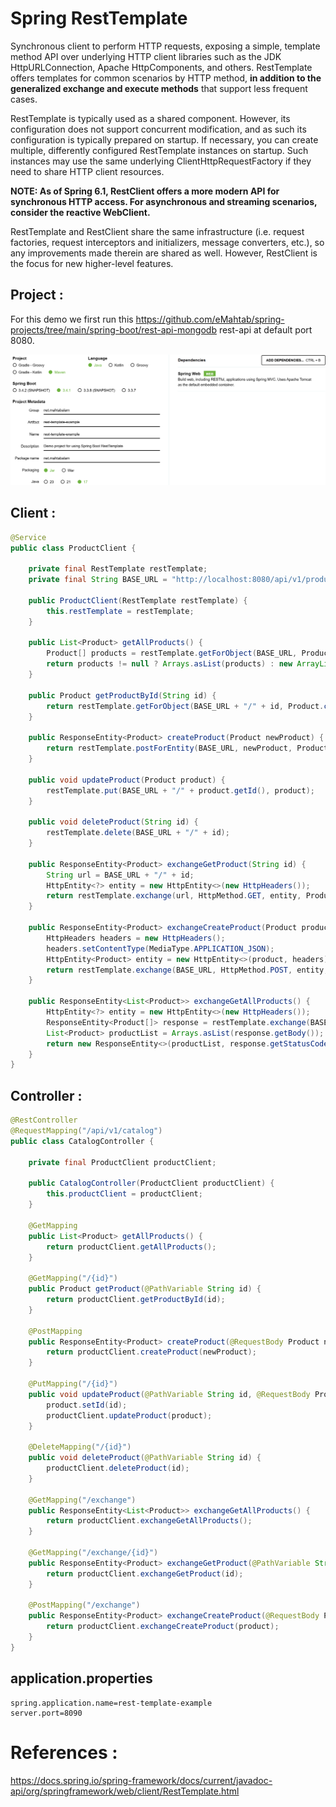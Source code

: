 # Spring RestTemplate

Synchronous client to perform HTTP requests, exposing a simple, template method API over underlying HTTP client libraries such as the JDK HttpURLConnection, Apache HttpComponents, and others. RestTemplate offers templates for common scenarios by HTTP method, **in addition to the generalized exchange and execute methods** that support less frequent cases.

RestTemplate is typically used as a shared component. However, its configuration does not support concurrent modification, and as such its configuration is typically prepared on startup. If necessary, you can create multiple, differently configured RestTemplate instances on startup. Such instances may use the same underlying ClientHttpRequestFactory if they need to share HTTP client resources.

**NOTE: As of Spring 6.1, RestClient offers a more modern API for synchronous HTTP access. For asynchronous and streaming scenarios, consider the reactive WebClient.**

RestTemplate and RestClient share the same infrastructure (i.e. request factories, request interceptors and initializers, message converters, etc.), so any improvements made therein are shared as well. However, RestClient is the focus for new higher-level features.

## Project :

For this demo we first run this https://github.com/eMahtab/spring-projects/tree/main/spring-boot/rest-api-mongodb rest-api at default port 8080.

!["Project"](images/project.png?raw=true)

## Client :
```java
@Service
public class ProductClient {

    private final RestTemplate restTemplate;
    private final String BASE_URL = "http://localhost:8080/api/v1/products";

    public ProductClient(RestTemplate restTemplate) {
        this.restTemplate = restTemplate;
    }

    public List<Product> getAllProducts() {
        Product[] products = restTemplate.getForObject(BASE_URL, Product[].class);
        return products != null ? Arrays.asList(products) : new ArrayList<>();
    }

    public Product getProductById(String id) {
        return restTemplate.getForObject(BASE_URL + "/" + id, Product.class);
    }

    public ResponseEntity<Product> createProduct(Product newProduct) {
        return restTemplate.postForEntity(BASE_URL, newProduct, Product.class);
    }

    public void updateProduct(Product product) {
        restTemplate.put(BASE_URL + "/" + product.getId(), product);
    }

    public void deleteProduct(String id) {
        restTemplate.delete(BASE_URL + "/" + id);
    }

    public ResponseEntity<Product> exchangeGetProduct(String id) {
        String url = BASE_URL + "/" + id;
        HttpEntity<?> entity = new HttpEntity<>(new HttpHeaders());
        return restTemplate.exchange(url, HttpMethod.GET, entity, Product.class);
    }

    public ResponseEntity<Product> exchangeCreateProduct(Product product) {
        HttpHeaders headers = new HttpHeaders();
        headers.setContentType(MediaType.APPLICATION_JSON);
        HttpEntity<Product> entity = new HttpEntity<>(product, headers);
        return restTemplate.exchange(BASE_URL, HttpMethod.POST, entity, Product.class);
    }

    public ResponseEntity<List<Product>> exchangeGetAllProducts() {
        HttpEntity<?> entity = new HttpEntity<>(new HttpHeaders());
        ResponseEntity<Product[]> response = restTemplate.exchange(BASE_URL, HttpMethod.GET, entity, Product[].class);
        List<Product> productList = Arrays.asList(response.getBody());
        return new ResponseEntity<>(productList, response.getStatusCode());
    }
}
```

## Controller :
```java
@RestController
@RequestMapping("/api/v1/catalog")
public class CatalogController {

    private final ProductClient productClient;

    public CatalogController(ProductClient productClient) {
        this.productClient = productClient;
    }

    @GetMapping
    public List<Product> getAllProducts() {
        return productClient.getAllProducts();
    }

    @GetMapping("/{id}")
    public Product getProduct(@PathVariable String id) {
        return productClient.getProductById(id);
    }

    @PostMapping
    public ResponseEntity<Product> createProduct(@RequestBody Product newProduct) {
        return productClient.createProduct(newProduct);
    }

    @PutMapping("/{id}")
    public void updateProduct(@PathVariable String id, @RequestBody Product product) {
        product.setId(id);
        productClient.updateProduct(product);
    }

    @DeleteMapping("/{id}")
    public void deleteProduct(@PathVariable String id) {
        productClient.deleteProduct(id);
    }

    @GetMapping("/exchange")
    public ResponseEntity<List<Product>> exchangeGetAllProducts() {
        return productClient.exchangeGetAllProducts();
    }

    @GetMapping("/exchange/{id}")
    public ResponseEntity<Product> exchangeGetProduct(@PathVariable String id) {
        return productClient.exchangeGetProduct(id);
    }

    @PostMapping("/exchange")
    public ResponseEntity<Product> exchangeCreateProduct(@RequestBody Product product) {
        return productClient.exchangeCreateProduct(product);
    }
}
```

## application.properties
```properties
spring.application.name=rest-template-example
server.port=8090
```

# References :

https://docs.spring.io/spring-framework/docs/current/javadoc-api/org/springframework/web/client/RestTemplate.html
